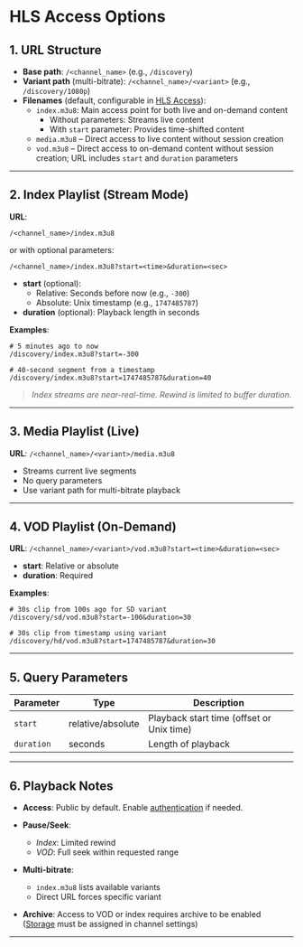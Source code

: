 # HLS Access Options

## 1. URL Structure

- **Base path**: `/<channel_name>` (e.g., `/discovery`)
- **Variant path** (multi-bitrate): `/<channel_name>/<variant>` (e.g., `/discovery/1080p`)
- **Filenames** (default, configurable in [HLS Access]()):
  - `index.m3u8`: Main access point for both live and on-demand content
    * Without parameters: Streams live content
    * With `start` parameter: Provides time-shifted content
  - `media.m3u8` –  Direct access to live content without session creation
  - `vod.m3u8` – Direct access to on-demand content without session creation; URL includes `start` and `duration` parameters

---

## 2. Index Playlist (Stream Mode)

**URL**:  

`/<channel_name>/index.m3u8`

or with optional parameters:

`/<channel_name>/index.m3u8?start=<time>&duration=<sec>`

- **start** (optional):
  - Relative: Seconds before now (e.g., `-300`)
  - Absolute: Unix timestamp (e.g., `1747485787`)
- **duration** (optional): Playback length in seconds

**Examples**:
```text
# 5 minutes ago to now
/discovery/index.m3u8?start=-300

# 40-second segment from a timestamp
/discovery/index.m3u8?start=1747485787&duration=40
````

> *Index streams are near-real-time. Rewind is limited to buffer duration.*

---

## 3. Media Playlist (Live)

**URL**:
`/<channel_name>/<variant>/media.m3u8`

* Streams current live segments
* No query parameters
* Use variant path for multi-bitrate playback

---

## 4. VOD Playlist (On-Demand)

**URL**:
`/<channel_name>/<variant>/vod.m3u8?start=<time>&duration=<sec>`

* **start**: Relative or absolute
* **duration**: Required

**Examples**:

```text
# 30s clip from 100s ago for SD variant
/discovery/sd/vod.m3u8?start=-100&duration=30

# 30s clip from timestamp using variant
/discovery/hd/vod.m3u8?start=1747485787&duration=30
```

---

## 5. Query Parameters

| Parameter  | Type              | Description                               |
| ---------- | ----------------- | ----------------------------------------- |
| `start`    | relative/absolute | Playback start time (offset or Unix time) |
| `duration` | seconds           | Length of playback                        |

---

## 6. Playback Notes

* **Access**: Public by default. Enable [authentication]() if needed.
* **Pause/Seek**:
  * *Index*: Limited rewind
  * *VOD*: Full seek within requested range
  
* **Multi-bitrate**:
  * `index.m3u8` lists available variants
  * Direct URL forces specific variant
  
* **Archive**: Access to VOD or index requires archive to be enabled ([Storage]() must be assigned in channel settings)

---
